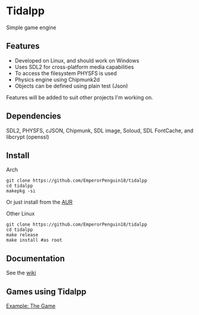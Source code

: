 # Tidalpp
Simple game engine

## Features
- Developed on Linux, and should work on Windows
- Uses SDL2 for cross-platform media capabilities
- To access the filesystem PHYSFS is used
- Physics engine using Chipmunk2d
- Objects can be defined using plain test (Json)

Features will be added to suit other projects I'm working on.

## Dependencies

SDL2, PHYSFS, cJSON, Chipmunk, SDL image, Soloud, SDL FontCache, and libcrypt (openssl)

## Install
Arch
```
git clone https://github.com/EmperorPenguin18/tidalpp
cd tidalpp
makepkg -si
```
Or just install from the [AUR](https://aur.archlinux.org/packages/tidalpp)

Other Linux
```
git clone https://github.com/EmperorPenguin18/tidalpp
cd tidalpp
make release
make install #as root
```
## Documentation
See the [wiki](https://github.com/EmperorPenguin18/tidalpp/wiki/)
## Games using Tidalpp
[Example: The Game](https://github.com/EmperorPenguin18/tidalpp/tree/main/example)
